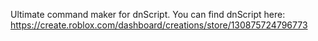 Ultimate command maker for dnScript. You can find dnScript here: https://create.roblox.com/dashboard/creations/store/130875724796773

